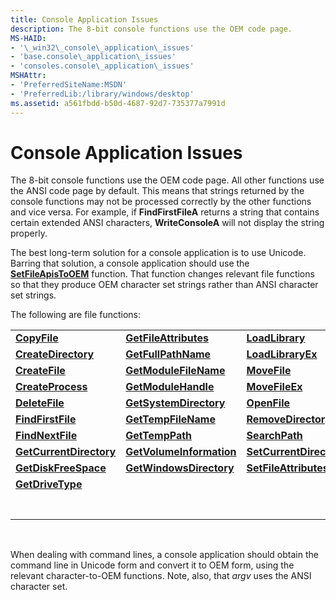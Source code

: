 ```yaml
---
title: Console Application Issues
description: The 8-bit console functions use the OEM code page.
MS-HAID:
- '\_win32\_console\_application\_issues'
- 'base.console\_application\_issues'
- 'consoles.console\_application\_issues'
MSHAttr:
- 'PreferredSiteName:MSDN'
- 'PreferredLib:/library/windows/desktop'
ms.assetid: a561fbdd-b50d-4687-92d7-735377a7991d
---
```


# Console Application Issues


The 8-bit console functions use the OEM code page. All other functions use the ANSI code page by default. This means that strings returned by the console functions may not be processed correctly by the other functions and vice versa. For example, if **FindFirstFileA** returns a string that contains certain extended ANSI characters, **WriteConsoleA** will not display the string properly.

The best long-term solution for a console application is to use Unicode. Barring that solution, a console application should use the [**SetFileApisToOEM**](https://msdn.microsoft.com/library/windows/desktop/aa365534) function. That function changes relevant file functions so that they produce OEM character set strings rather than ANSI character set strings.

The following are file functions:

|                                                     |                                                       |                                                     |
|-----------------------------------------------------|-------------------------------------------------------|-----------------------------------------------------|
| [**CopyFile**](https://msdn.microsoft.com/library/windows/desktop/aa363851)                       | [**GetFileAttributes**](https://msdn.microsoft.com/library/windows/desktop/aa364944)       | [**LoadLibrary**](https://msdn.microsoft.com/library/windows/desktop/ms684175)                 |
| [**CreateDirectory**](https://msdn.microsoft.com/library/windows/desktop/aa363855)         | [**GetFullPathName**](https://msdn.microsoft.com/library/windows/desktop/aa364963)           | [**LoadLibraryEx**](https://msdn.microsoft.com/library/windows/desktop/ms684179)             |
| [**CreateFile**](https://msdn.microsoft.com/library/windows/desktop/aa363858)                   | [**GetModuleFileName**](https://msdn.microsoft.com/library/windows/desktop/ms683197)       | [**MoveFile**](https://msdn.microsoft.com/library/windows/desktop/aa365239)                       |
| [**CreateProcess**](https://msdn.microsoft.com/library/windows/desktop/ms682425)             | [**GetModuleHandle**](https://msdn.microsoft.com/library/windows/desktop/ms683199)           | [**MoveFileEx**](https://msdn.microsoft.com/library/windows/desktop/aa365240)                   |
| [**DeleteFile**](https://msdn.microsoft.com/library/windows/desktop/aa363915)                   | [**GetSystemDirectory**](https://msdn.microsoft.com/library/windows/desktop/ms724373)     | [**OpenFile**](https://msdn.microsoft.com/library/windows/desktop/aa365430)                       |
| [**FindFirstFile**](https://msdn.microsoft.com/library/windows/desktop/aa364418)             | [**GetTempFileName**](https://msdn.microsoft.com/library/windows/desktop/aa364991)           | [**RemoveDirectory**](https://msdn.microsoft.com/library/windows/desktop/aa365488)         |
| [**FindNextFile**](https://msdn.microsoft.com/library/windows/desktop/aa364428)               | [**GetTempPath**](https://msdn.microsoft.com/library/windows/desktop/aa364992)                   | [**SearchPath**](https://msdn.microsoft.com/library/windows/desktop/aa365527)                   |
| [**GetCurrentDirectory**](https://msdn.microsoft.com/library/windows/desktop/aa364934) | [**GetVolumeInformation**](https://msdn.microsoft.com/library/windows/desktop/aa364993) | [**SetCurrentDirectory**](https://msdn.microsoft.com/library/windows/desktop/aa365530) |
| [**GetDiskFreeSpace**](https://msdn.microsoft.com/library/windows/desktop/aa364935)       | [**GetWindowsDirectory**](https://msdn.microsoft.com/library/windows/desktop/ms724454)   | [**SetFileAttributes**](https://msdn.microsoft.com/library/windows/desktop/aa365535)     |
| [**GetDriveType**](https://msdn.microsoft.com/library/windows/desktop/aa364939)               |                                                       |                                                     |
||
||
||
||
||
||
||

 

When dealing with command lines, a console application should obtain the command line in Unicode form and convert it to OEM form, using the relevant character-to-OEM functions. Note, also, that *argv* uses the ANSI character set.

 

 





